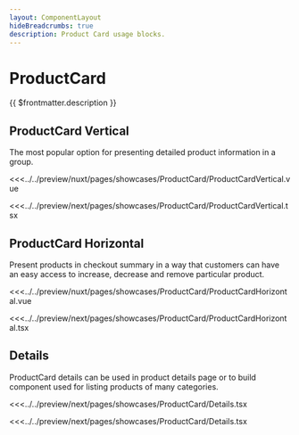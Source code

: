 ```yaml
---
layout: ComponentLayout
hideBreadcrumbs: true
description: Product Card usage blocks.
---
```

# ProductCard

{{ $frontmatter.description }}

## ProductCard Vertical

The most popular option for presenting detailed product information in a group.

<Showcase showcase-name="ProductCard/ProductCardVertical" style="height: 600px">

<!-- vue -->
<<<../../preview/nuxt/pages/showcases/ProductCard/ProductCardVertical.vue
<!-- end vue -->
<!-- react -->
<<<../../preview/next/pages/showcases/ProductCard/ProductCardVertical.tsx
<!-- end react -->

</Showcase>

## ProductCard Horizontal

Present products in checkout summary in a way that customers can have an easy access to increase, decrease and remove particular product.

<Showcase showcase-name="ProductCard/ProductCardHorizontal" style="height: 300px">

<!-- vue -->
<<<../../preview/nuxt/pages/showcases/ProductCard/ProductCardHorizontal.vue
<!-- end vue -->
<!-- react -->
<<<../../preview/next/pages/showcases/ProductCard/ProductCardHorizontal.tsx
<!-- end react -->

</Showcase>

## Details

ProductCard details can be used in product details page or to build component used for listing products of many categories. 

<Showcase showcase-name="ProductCard/Details" style="min-height:600px">

<!-- react -->
<<<../../preview/next/pages/showcases/ProductCard/Details.tsx
<!-- end react -->
<!-- vue -->
<<<../../preview/next/pages/showcases/ProductCard/Details.tsx
<!-- end vue -->

</Showcase>

